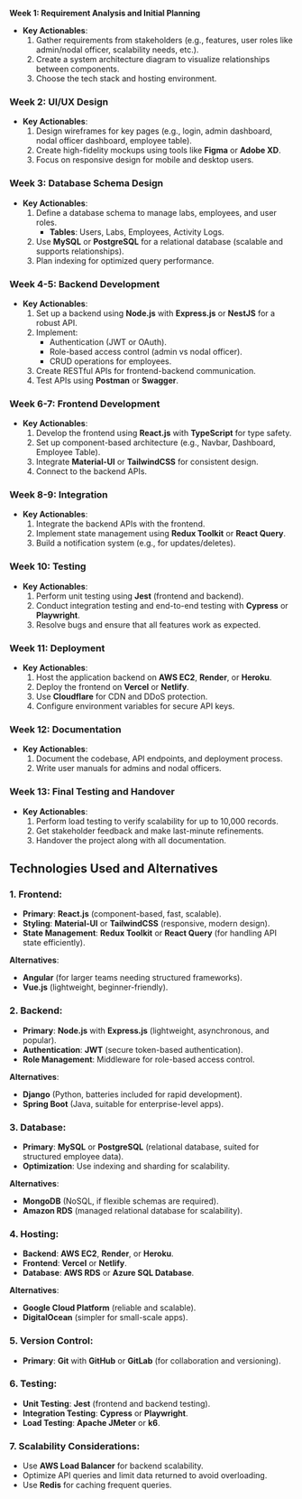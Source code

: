 **Week 1: Requirement Analysis and Initial Planning**
- **Key Actionables**:
  1. Gather requirements from stakeholders (e.g., features, user roles like admin/nodal officer, scalability needs, etc.).
  2. Create a system architecture diagram to visualize relationships between components.
  3. Choose the tech stack and hosting environment.

### **Week 2: UI/UX Design**
- **Key Actionables**:
  1. Design wireframes for key pages (e.g., login, admin dashboard, nodal officer dashboard, employee table).
  2. Create high-fidelity mockups using tools like **Figma** or **Adobe XD**.
  3. Focus on responsive design for mobile and desktop users.

### **Week 3: Database Schema Design**
- **Key Actionables**:
  1. Define a database schema to manage labs, employees, and user roles.
     - **Tables**: Users, Labs, Employees, Activity Logs.
  2. Use **MySQL** or **PostgreSQL** for a relational database (scalable and supports relationships).
  3. Plan indexing for optimized query performance.

### **Week 4-5: Backend Development**
- **Key Actionables**:
  1. Set up a backend using **Node.js** with **Express.js** or **NestJS** for a robust API.
  2. Implement:
     - Authentication (JWT or OAuth).
     - Role-based access control (admin vs nodal officer).
     - CRUD operations for employees.
  3. Create RESTful APIs for frontend-backend communication.
  4. Test APIs using **Postman** or **Swagger**.

### **Week 6-7: Frontend Development**
- **Key Actionables**:
  1. Develop the frontend using **React.js** with **TypeScript** for type safety.
  2. Set up component-based architecture (e.g., Navbar, Dashboard, Employee Table).
  3. Integrate **Material-UI** or **TailwindCSS** for consistent design.
  4. Connect to the backend APIs.

### **Week 8-9: Integration**
- **Key Actionables**:
  1. Integrate the backend APIs with the frontend.
  2. Implement state management using **Redux Toolkit** or **React Query**.
  3. Build a notification system (e.g., for updates/deletes).

### **Week 10: Testing**
- **Key Actionables**:
  1. Perform unit testing using **Jest** (frontend and backend).
  2. Conduct integration testing and end-to-end testing with **Cypress** or **Playwright**.
  3. Resolve bugs and ensure that all features work as expected.

### **Week 11: Deployment**
- **Key Actionables**:
  1. Host the application backend on **AWS EC2**, **Render**, or **Heroku**.
  2. Deploy the frontend on **Vercel** or **Netlify**.
  3. Use **Cloudflare** for CDN and DDoS protection.
  4. Configure environment variables for secure API keys.

### **Week 12: Documentation**
- **Key Actionables**:
  1. Document the codebase, API endpoints, and deployment process.
  2. Write user manuals for admins and nodal officers.

### **Week 13: Final Testing and Handover**
- **Key Actionables**:
  1. Perform load testing to verify scalability for up to 10,000 records.
  2. Get stakeholder feedback and make last-minute refinements.
  3. Handover the project along with all documentation.

## **Technologies Used and Alternatives**

### 1. **Frontend**:  
   - **Primary**: **React.js** (component-based, fast, scalable).
   - **Styling**: **Material-UI** or **TailwindCSS** (responsive, modern design).
   - **State Management**: **Redux Toolkit** or **React Query** (for handling API state efficiently).

   **Alternatives**: 
   - **Angular** (for larger teams needing structured frameworks).
   - **Vue.js** (lightweight, beginner-friendly).

### 2. **Backend**:  
   - **Primary**: **Node.js** with **Express.js** (lightweight, asynchronous, and popular).
   - **Authentication**: **JWT** (secure token-based authentication).
   - **Role Management**: Middleware for role-based access control.

   **Alternatives**: 
   - **Django** (Python, batteries included for rapid development).
   - **Spring Boot** (Java, suitable for enterprise-level apps).

### 3. **Database**:
   - **Primary**: **MySQL** or **PostgreSQL** (relational database, suited for structured employee data).
   - **Optimization**: Use indexing and sharding for scalability.

   **Alternatives**:
   - **MongoDB** (NoSQL, if flexible schemas are required).
   - **Amazon RDS** (managed relational database for scalability).

### 4. **Hosting**:
   - **Backend**: **AWS EC2**, **Render**, or **Heroku**.
   - **Frontend**: **Vercel** or **Netlify**.
   - **Database**: **AWS RDS** or **Azure SQL Database**.

   **Alternatives**:
   - **Google Cloud Platform** (reliable and scalable).
   - **DigitalOcean** (simpler for small-scale apps).

### 5. **Version Control**:
   - **Primary**: **Git** with **GitHub** or **GitLab** (for collaboration and versioning).

### 6. **Testing**:
   - **Unit Testing**: **Jest** (frontend and backend testing).
   - **Integration Testing**: **Cypress** or **Playwright**.
   - **Load Testing**: **Apache JMeter** or **k6**.

### 7. **Scalability Considerations**:
   - Use **AWS Load Balancer** for backend scalability.
   - Optimize API queries and limit data returned to avoid overloading.
   - Use **Redis** for caching frequent queries.
